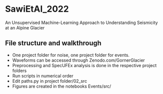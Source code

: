 # SawiEtAl_2022
An Unsupervised Machine-Learning Approach to Understanding Seismicity at an Alpine Glacier

## File structure and walkthrough
* One project folder for noise, one project folder for events.
* Waveforms can be accessed through Zenodo.com/GornerGlacier
* Preprocessing and SpecUFEx analysis is done in the respective project folders
* Run scripts in numerical order
* Edit paths.py in project folder/02_src
* Figures are created in the notebooks Events/src/
